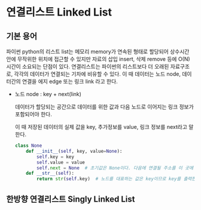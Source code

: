 # 연결리스트 Linked List


## 기본 용어
파이썬 python의 리스트 list는 메모리 memory가 연속된 형태로 할당되어 상수시간 안에 무작위한 위치에 접근할 수 있지만 자료의 삽입 insert, 삭제 remove 등에 O(N)시간이 소요되는 단점이 있다.
연결리스트는 파이썬의 리스트보다 더 오래된 자료구조로, 각각의 데이터가 연결되는 기차에 비유할 수 있다. 이 때 데이터는 노드 node, 데이터간의 연결을 에지 edge 또는 링크 link 라고 한다.

* 노드 node : key + next(link)

    데이터가 할당되는 공간으로 데이터를 위한 값과 다음 노드로 이어지는 링크 정보가 포함되어야 한다.
    
    이 때 저장된 데이터의 실제 값을 key, 추가정보를 value, 링크 정보를 next라고 말한다.
    ```py
    class None
        def __init__(self, key, value=None):
            self.key = key
            self.value = value
            self.next = None  # 초기값은 None이다. 다음에 연결될 주소를 이 곳에 연결한다.
        def __str__(self):
            return str(self.key)  # 노드를 대표하는 값은 key이므로 key를 출력한다.
    ```

## 한방향 연결리스트 Singly Linked List
